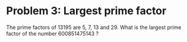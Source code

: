 # Problem 3: Largest prime factor
The prime factors of 13195 are 5, 7, 13 and 29. What is the largest
prime factor of the number 600851475143 ?
